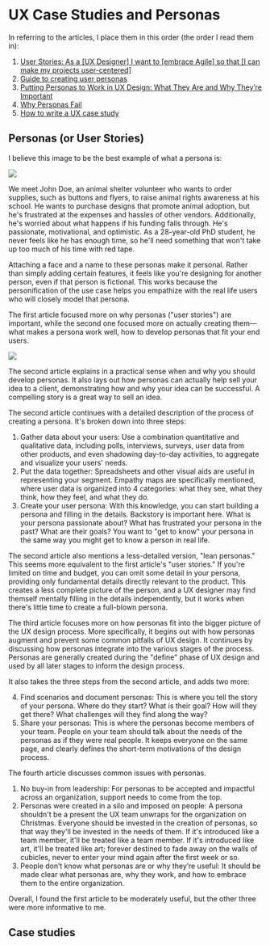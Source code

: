 # UX Case Studies and Personas

In referring to the articles, I place them in this order (the order I read them in):

 1. [User Stories: As a [UX Designer] I want to [embrace Agile] so that [I can make my projects user-centered]](https://www.interaction-design.org/literature/article/user-stories-as-a-ux-designer-i-want-to-embrace-agile-so-that-i-can-make-my-projects-user-centered)
 2. [Guide to creating user personas](https://www.justinmind.com/blog/user-persona/)
 3. [Putting Personas to Work in UX Design: What They Are and Why They’re Important](https://blog.adobe.com/en/2017/09/29/putting-personas-to-work-in-ux-design-what-they-are-and-why-theyre-important.html#gs.hl8h4l)
 4. [Why Personas Fail](https://www.nngroup.com/articles/why-personas-fail/)
 5. [How to write a UX case study](https://www.uxportfolioformula.com/how-to-write-a-ux-case-study/)

## Personas (or User Stories)

I believe this image to be the best example of what a persona is:

![](https://assets.justinmind.com/wp-content/webp-express/webp-images/uploads/2020/07/user-persona-definition.png.webp)

We meet John Doe, an animal shelter volunteer who wants to order supplies, such as buttons and flyers, to raise animal rights awareness at his school. He wants to purchase designs that promote animal adoption, but he's frustrated at the expenses and hassles of other vendors. Additionally, he's worried about what happens if his funding falls through. He's passionate, motivational, and optimistic. As a 28-year-old PhD student, he never feels like he has enough time, so he'll need something that won't take up too much of his time with red tape.

Attaching a face and a name to these personas make it personal. Rather than simply adding certain features, it feels like you're designing for another person, even if that person is fictional. This works because the personification of the use case helps you empathize with the real life users who will closely model that persona.

The first article focused more on why personas ("user stories") are important, while the second one focused more on actually creating them—what makes a persona work well, how to develop personas that fit your end users.

![](https://assets.justinmind.com/wp-content/webp-express/webp-images/uploads/2020/07/user-personas-surveys.png.webp)

The second article explains in a practical sense when and why you should develop personas. It also lays out how personas can actually help sell your idea to a client, demonstrating how and why your idea can be successful. A compelling story is a great way to sell an idea.

The second article continues with a detailed description of the process of creating a persona. It's broken down into three steps:

 1. Gather data about your users: Use a combination quantitative and qualitative data, including polls, interviews, surveys, user data from other products, and even shadowing day-to-day activities, to aggregate and visualize your users' needs.
 2. Put the data together: Spreadsheets and other visual aids are useful in representing your segment. Empathy maps are specifically mentioned, where user data is organized into 4 categories: what they see, what they think, how they feel, and what they do.
 3. Create your user persona: With this knowledge, you can start building a persona and filling in the details. Backstory is important here. What is your persona passionate about? What has frustrated your persona in the past? What are their goals? You want to "get to know" your persona in the same way you might get to know a person in real life.

The second article also mentions a less-detailed version, "lean personas." This seems more equivalent to the first article's "user stories." If you're limited on time and budget, you can omit some detail in your persona, providing only fundamental details directly relevant to the product. This creates a less complete picture of the person, and a UX designer may find themself mentally filling in the details independently, but it works when there's little time to create a full-blown persona.

The third article focuses more on how personas fit into the bigger picture of the UX design process. More specifically, it begins out with how personas augment and prevent some common pitfalls of UX design. It continues by discussing how personas integrate into the various stages of the process. Personas are generally created during the "define" phase of UX design and used by all later stages to inform the design process.

It also takes the three steps from the second article, and adds two more:

 4. Find scenarios and document personas: This is where you tell the story of your persona. Where do they start? What is their goal? How will they get there? What challenges will they find along the way?
 5. Share your personas: This is where the personas become members of your team. People on your team should talk about the needs of the personas as if they were real people. It keeps everyone on the same page, and clearly defines the short-term motivations of the design process.

The fourth article discusses common issues with personas.

 1. No buy-in from leadership: For personas to be accepted and impactful across an organization, support needs to come from the top.
 2. Personas were created in a silo and imposed on people: A persona shouldn't be a present the UX team unwraps for the organization on Christmas. Everyone should be invested in the creation of personas, so that way they'll be invested in the needs of them. If it's introduced like a team member, it'll be treated like a team member. If it's introduced like art, it'll be treated like art; forever destined to fade away on the walls of cubicles, never to enter your mind again after the first week or so.
 3. People don’t know what personas are or why they’re useful: It should be made clear what personas are, why they work, and how to embrace them to the entire organization.

Overall, I found the first article to be moderately useful, but the other three were more informative to me.

## Case studies

